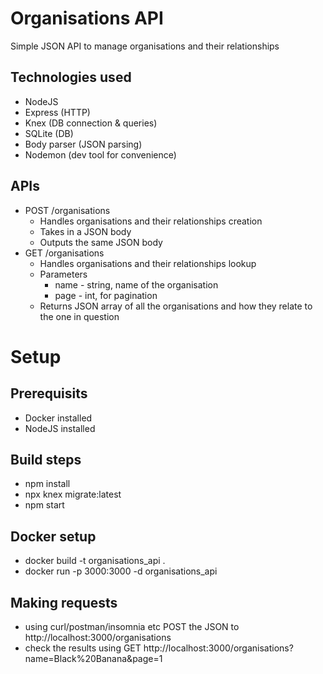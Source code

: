 # Organisations API

Simple JSON API to manage organisations and their relationships

## Technologies used

* NodeJS
* Express (HTTP)
* Knex (DB connection & queries)
* SQLite (DB)
* Body parser (JSON parsing)
* Nodemon (dev tool for convenience)

## APIs

* POST /organisations
  * Handles organisations and their relationships creation
  * Takes in a JSON body
  * Outputs the same JSON body
* GET /organisations
  * Handles organisations and their relationships lookup
  * Parameters
    * name - string, name of the organisation
    * page - int, for pagination
  * Returns JSON array of all the organisations and how they relate to the one in question

# Setup

## Prerequisits

* Docker installed
* NodeJS installed

## Build steps

* npm install
* npx knex migrate:latest
* npm start

## Docker setup

* docker build -t organisations_api .
* docker run -p 3000:3000 -d organisations_api

## Making requests

* using curl/postman/insomnia etc POST the JSON to http://localhost:3000/organisations
* check the results using GET http://localhost:3000/organisations?name=Black%20Banana&page=1
